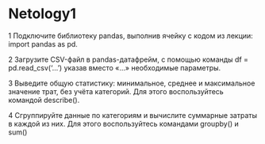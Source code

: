 # Netology1

1 Подключите библиотеку pandas, выполнив ячейку с кодом из лекции: import pandas as pd.

2 Загрузите CSV-файл в pandas-датафрейм, с помощью команды df = pd.read_csv(‘…’) указав вместо «…» необходимые параметры.

3 Выведите общую статистику: минимальное, среднее и максимальное значение трат, без учёта категорий. Для этого воспользуйтесь командой describe().

4 Сгруппируйте данные по категориям и вычислите суммарные затраты в каждой из них. Для этого воспользуйтесь командами groupby() и sum() 
